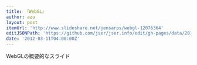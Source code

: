 ```yaml
---
title: 『WebGL』
author: azu
layout: post
itemUrl: 'http://www.slideshare.net/jensarps/webgl-12076364'
editJSONPath: 'https://github.com/jser/jser.info/edit/gh-pages/data/2012/03/index.json'
date: '2012-03-11T04:00:00Z'
---
```

WebGLの概要的なスライド
